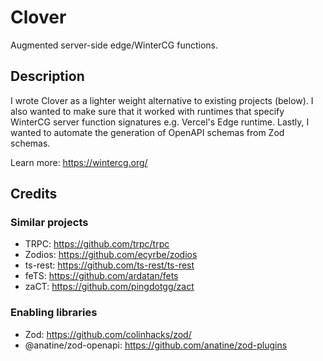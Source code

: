 # Clover

Augmented server-side edge/WinterCG functions.

## Description

I wrote Clover as a lighter weight alternative to existing projects (below). I also wanted to make sure that it worked with runtimes that specify WinterCG server function signatures e.g. Vercel's Edge runtime. Lastly, I wanted to automate the generation of OpenAPI schemas from Zod schemas.

Learn more: https://wintercg.org/

## Credits

### Similar projects

- TRPC: https://github.com/trpc/trpc
- Zodios: https://github.com/ecyrbe/zodios
- ts-rest: https://github.com/ts-rest/ts-rest
- feTS: https://github.com/ardatan/fets
- zaCT: https://github.com/pingdotgg/zact

### Enabling libraries

- Zod: https://github.com/colinhacks/zod/
- @anatine/zod-openapi: https://github.com/anatine/zod-plugins
